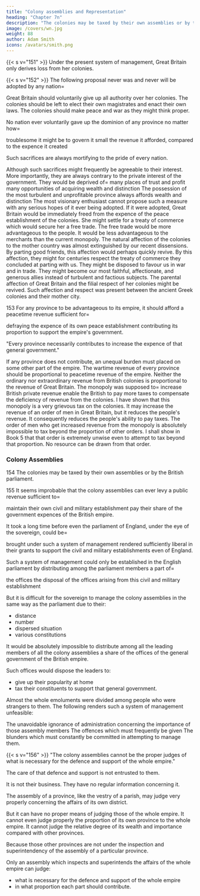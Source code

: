 ```yaml
---
title: "Colony assemblies and Representation"
heading: "Chapter 7n"
description: "The colonies may be taxed by their own assemblies or by the British parliament"
image: /covers/wn.jpg
weight: 88
author: Adam Smith
icons: /avatars/smith.png
---
```




{{< s v="151" >}} Under the present system of management, Great Britain only derives loss from her colonies.


{{< s v="152" >}} The following proposal never was and never will be adopted by any nation= 

Great Britain should voluntarily give up all authority over her colonies.
The colonies should be left to elect their own magistrates and enact their own laws.
The colonies should make peace and war as they might think proper.

No nation ever voluntarily gave up the dominion of any province no matter how= 

troublesome it might be to govern it
small the revenue it afforded, compared to the expence it created

Such sacrifices are always mortifying to the pride of every nation.

Although such sacrifices might frequently be agreeable to their interest.
More importantly, they are always contrary to the private interest of the government.
    They would be deprived of= 
        many places of trust and profit
        many opportunities of acquiring wealth and distinction
            The possession of the most turbulent and unprofitable province always affords wealth and distinction
The most visionary enthusiast cannot propose such a measure with any serious hopes of it ever being adopted.
    If it were adopted, Great Britain would be immediately freed from the expence of the peace establishment of the colonies.
    She might settle for a treaty of commerce which would secure her a free trade.
        The free trade would be more advantageous to the people.
            It would be less advantageous to the merchants than the current monopoly.
        The natural affection of the colonies to the mother country was almost extinguished by our recent dissensions.
            By parting good friends, this affection would perhaps quickly revive.
            By this affection, they might for centuries respect the treaty of commerce they concluded at parting with us.
        They might be disposed to favour us in war and in trade.
        They might become our most faithful, affectionate, and generous allies instead of turbulent and factious subjects.
        The parental affection of Great Britain and the filial respect of her colonies might be revived.
            Such affection and respect was present between the ancient Greek colonies and their mother city.

153 For any province to be advantageous to its empire, it should afford a peacetime revenue sufficient for= 

defraying the expence of its own peace establishment
contributing its proportion to support the empire's government.

"Every province necessarily contributes to increase the expence of that general government."

If any province does not contribute, an unequal burden must placed on some other part of the empire.
The wartime revenue of every province should be proportional to peacetime revenue of the empire.
Neither the ordinary nor extraordinary revenue from British colonies is proportional to the revenue of Great Britain.
The monopoly was supposed to= 
    increase British private revenue
    enable the British to pay more taxes to compensate the deficiency of revenue from the colonies.
I have shown that this monopoly is a very grievous tax on the colonies.
    It may increase the revenue of an order of men in Great Britain, but it reduces the people's revenue.
    It consequently reduces the people's ability to pay taxes.
    The order of men who get increased revenue from the monopoly is absolutely impossible to tax beyond the proportion of other orders.
        I shall show in Book 5 that that order is extremely unwise even to attempt to tax beyond that proportion.
        No resource can be drawn from that order.


### Colony Assemblies

154 The colonies may be taxed by their own assemblies or by the British parliament. 

155 It seems improbable that the colony assemblies can ever levy a public revenue sufficient to= 

maintain their own civil and military establishment
pay their share of the government expences of the British empire.

It took a long time before even the parliament of England, under the eye of the sovereign, could be= 

brought under such a system of management
rendered sufficiently liberal in their grants to support the civil and military establishments even of England.

Such a system of management could only be established in the English parliament by distributing among the parliament members a part of= 

the offices
the disposal of the offices arising from this civil and military establishment

But it is difficult for the sovereign to manage the colony assemblies in the same way as the parliament due to their:
- distance
- number
- dispersed situation
- various constitutions

It would be absolutely impossible to distribute among all the leading members of all the colony assemblies a share of the offices of the general government of the British empire.

Such offices would dispose the leaders to:
- give up their popularity at home
- tax their constituents to support that general government.

Almost the whole emoluments were divided among people who were strangers to them.
The following renders such a system of management unfeasible:

The unavoidable ignorance of administration concerning the importance of those assembly members
The offences which must frequently be given
The blunders which must constantly be committed in attempting to manage them.


{{< s v="156" >}} "The colony assemblies cannot be the proper judges of what is necessary for the defence and support of the whole empire."

The care of that defence and support is not entrusted to them.

It is not their business.
They have no regular information concerning it.

The assembly of a province, like the vestry of a parish, may judge very properly concerning the affairs of its own district.

But it can have no proper means of judging those of the whole empire.
It cannot even judge properly the proportion of its own province to the whole empire.
It cannot judge the relative degree of its wealth and importance compared with other provinces.

Because those other provinces are not under the inspection and superintendency of the assembly of a particular province.

Only an assembly which inspects and superintends the affairs of the whole empire can judge:
- what is necessary for the defence and support of the whole empire
- in what proportion each part should contribute.
